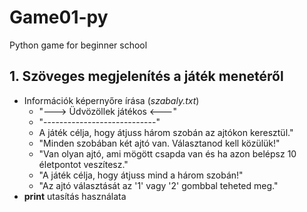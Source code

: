 # Game01-py
Python game for beginner school

## 1. Szöveges megjelenítés a játék menetéről
- Információk képernyőre írása (*szabaly.txt*)
    - "---> Üdvözöllek játékos <---"
    - "----------------------------"
    - A játék célja, hogy átjuss három szobán az ajtókon keresztül."
    - "Minden szobában két ajtó van. Választanod kell közülük!"
    - "Van olyan ajtó, ami mögött csapda van és ha azon belépsz 10 életpontot veszítesz."
    - "A játék célja, hogy átjuss mind a három szobán!" 
    - "Az ajtó választását az '1' vagy '2' gombbal teheted meg."
- **print** utasítás használata